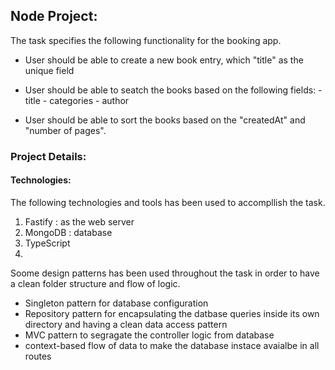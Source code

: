 ## Node Project:

The task specifies the following functionality for the booking app.

- User should be able to create a new book entry, which "title" as the unique field
- User should be able to seatch the books based on the following fields: - title - categories - author

- User should be able to sort the books based on the "createdAt" and "number of pages".

### Project Details:

#### Technologies:

The following technologies and tools has been used to accompllish the task.

1. Fastify : as the web server
2. MongoDB : database
3. TypeScript
4.

Soome design patterns has been used throughout the task in order to have a clean folder structure and flow of logic.

- Singleton pattern for database configuration
- Repository pattern for encapsulating the datbase queries inside its own directory and having a clean data access pattern
- MVC pattern to segragate the controller logic from database
- context-based flow of data to make the database instace avaialbe in all routes

